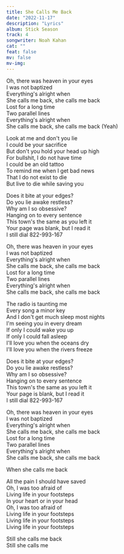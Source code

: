 ```yaml
---
title: She Calls Me Back
date: "2022-11-17"
description: "Lyrics"
album: Stick Season
track: 4
songwriter: Noah Kahan
cat: ""
feat: false
mv: false
mv-img:
---
```


<p className="chorus">
Oh, there was heaven in your eyes <br />
I was not baptized <br />
Everything's alright when <br />
She calls me back, she calls me back <br />
Lost for a long time <br />
Two parallel lines <br />
Everything's alright when <br />
She calls me back, she calls me back (Yeah) <br />
</p>

<p className="verse-one">
Look at me and don't you lie <br />
I could be your sacrifice <br />
But don't you hold your head up high <br />
For bullshit, I do not have time <br />
I could be an old tattoo <br />
To remind me when I get bad news <br />
That I do not exist to die <br />
But live to die while saving you <br />
</p>
<p className="pre-chorus">
Does it bite at your edges? <br />
Do you lie awake restless? <br />
Why am I so obsessive? <br />
Hanging on to every sentence <br />
This town's the same as you left it <br />
Your page was blank, but I read it <br />
I still dial 822-993-167 <br />
</p>
<p className="chorus">
Oh, there was heaven in your eyes <br />
I was not baptized <br />
Everything's alright when <br />
She calls me back, she calls me back <br />
Lost for a long time <br />
Two parallel lines <br />
Everything's alright when <br />
She calls me back, she calls me back <br />
</p>
<p className="verse-two">
The radio is taunting me <br />
Every song a minor key <br />
And I don't get much sleep most nights <br />
I'm seeing you in every dream <br />
If only I could wake you up <br />
If only I could fall asleep <br />
I'll love you when the oceans dry <br />
I'll love you when the rivers freeze <br />
</p>
<p className="pre-chorus">
Does it bite at your edges? <br />
Do you lie awake restless? <br />
Why am I so obsessive? <br />
Hanging on to every sentence <br />
This town's the same as you left it <br />
Your page is blank, but I read it <br />
I still dial 822-993-167 <br />
</p>
<p className="chorus">
Oh, there was heaven in your eyes <br />
I was not baptized <br />
Everything's alright when <br />
She calls me back, she calls me back <br />
Lost for a long time <br />
Two parallel lines <br />
Everything's alright when <br />
She calls me back, she calls me back <br />
</p>
<p className="post-chorus">
When she calls me back <br />
</p>
<p className="bridge">
All the pain I should have saved <br />
Oh, I was too afraid of <br />
Living life in your footsteps <br />
In your heart or in your head <br />
Oh, I was too afraid of <br />
Living life in your footsteps <br />
Living life in your footsteps <br />
Living life in your footsteps <br />
</p>
<p className="outro">
Still she calls me back <br />
Still she calls me <br />
</p>
